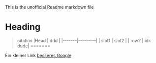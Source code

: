 This is the unofficial Readme markdown file
# Heading
> citation
|Head   |    ddd  |
|-------|---------|
| slot1 |   slot2 |
| row2  | idk dude|
=======

Ein kleiner Link [besseres Google](https://scholar.google.com)
